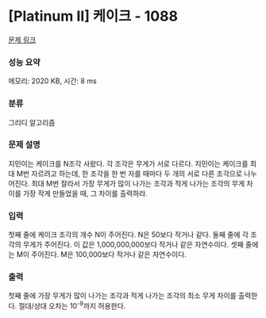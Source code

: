 # [Platinum II] 케이크 - 1088 

[문제 링크](https://www.acmicpc.net/problem/1088) 

### 성능 요약

메모리: 2020 KB, 시간: 8 ms

### 분류

그리디 알고리즘

### 문제 설명

<p>지민이는 케이크를 N조각 사왔다. 각 조각은 무게가 서로 다르다. 지민이는 케이크를 최대 M번 자르려고 하는데, 한 조각을 한 번 자를 때마다 두 개의 서로 다른 조각으로 나누어진다. 최대 M번 잘라서 가장 무게가 많이 나가는 조각과 적게 나가는 조각의 무게 차이를 가장 작게 만들었을 때, 그 차이를 출력하라.</p>

### 입력 

 <p>첫째 줄에 케이크 조각의 개수 N이 주어진다. N은 50보다 작거나 같다. 둘째 줄에 각 조각의 무게가 주어진다. 이 값은 1,000,000,000보다 작거나 같은 자연수이다. 셋째 줄에는 M이 주어진다. M은 100,000보다 작거나 같은 자연수이다.</p>

### 출력 

 <p>첫째 줄에 가장 무게가 많이 나가는 조각과 적게 나가는 조각의 최소 무게 차이를 출력한다. 절대/상대 오차는 10<sup>-9</sup>까지 허용한다.</p>

